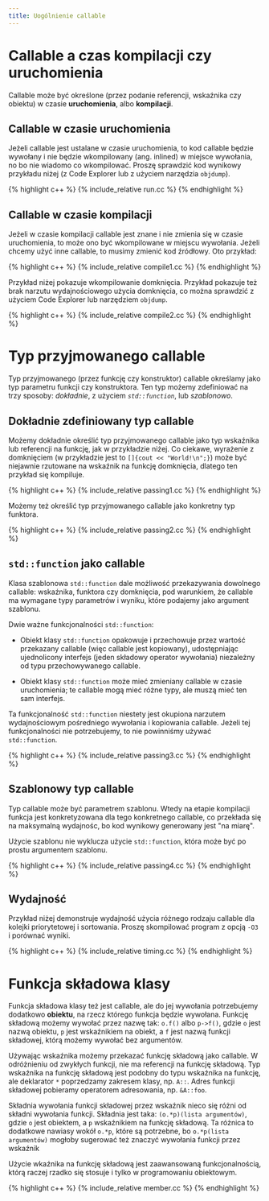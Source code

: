 ```yaml
---
title: Uogólnienie callable
---
```


# Callable a czas kompilacji czy uruchomienia

Callable może być określone (przez podanie referencji, wskaźnika czy
obiektu) w czasie **uruchomienia**, albo **kompilacji**.

## Callable w czasie uruchomienia

Jeżeli callable jest ustalane w czasie uruchomienia, to kod callable
będzie wywołany i nie będzie wkompilowany (ang. inlined) w miejsce
wywołania, no bo nie wiadomo co wkompilować.  Proszę sprawdzić kod
wynikowy przykładu niżej (z Code Explorer lub z użyciem narzędzia
`objdump`).

{% highlight c++ %}
{% include_relative run.cc %}
{% endhighlight %}

## Callable w czasie kompilacji

Jeżeli w czasie kompilacji callable jest znane i nie zmienia się w
czasie uruchomienia, to może ono być wkompilowane w miejscu wywołania.
Jeżeli chcemy użyć inne callable, to musimy zmienić kod źródłowy.  Oto
przykład:

{% highlight c++ %}
{% include_relative compile1.cc %}
{% endhighlight %}

Przykład niżej pokazuje wkompilowanie domknięcia.  Przykład pokazuje
też brak narzutu wydajnościowego użycia domknięcia, co można sprawdzić
z użyciem Code Explorer lub narzędziem `objdump`.

{% highlight c++ %}
{% include_relative compile2.cc %}
{% endhighlight %}

# Typ przyjmowanego callable

Typ przyjmowanego (przez funkcję czy konstruktor) callable określamy
jako typ parametru funkcji czy konstruktora.  Ten typ możemy
zdefiniować na trzy sposoby: *dokładnie*, z użyciem *`std::function`*,
lub *szablonowo*.

## Dokładnie zdefiniowany typ callable

Możemy dokładnie określić typ przyjmowanego callable jako typ
wskaźnika lub referencji na funkcję, jak w przykładzie niżej.  Co
ciekawe, wyrażenie z domknięciem (w przykładzie jest to `[]{cout <<
"World!\n";}`) może być niejawnie rzutowane na wskaźnik na funkcję
domknięcia, dlatego ten przykład się kompiluje.

{% highlight c++ %}
{% include_relative passing1.cc %}
{% endhighlight %}

Możemy też określić typ przyjmowanego callable jako konkretny typ
funktora.

{% highlight c++ %}
{% include_relative passing2.cc %}
{% endhighlight %}

## `std::function` jako callable

Klasa szablonowa `std::function` dale możliwość przekazywania
dowolnego callable: wskaźnika, funktora czy domknięcia, pod warunkiem,
że callable ma wymagane typy parametrów i wyniku, które podajemy jako
argument szablonu.

Dwie ważne funkcjonalności `std::function`:

* Obiekt klasy `std::function` opakowuje i przechowuje przez wartość
  przekazany callable (więc callable jest kopiowany), udostępniając
  ujednolicony interfejs (jeden składowy operator wywołania)
  niezależny od typu przechowywanego callable.

* Obiekt klasy `std::function` może mieć zmieniany callable w czasie
  uruchomienia; te callable mogą mieć różne typy, ale muszą mieć ten
  sam interfejs.

Ta funkcjonalność `std::function` niestety jest okupiona narzutem
wydajnościowym pośredniego wywołania i kopiowania callable.  Jeżeli
tej funkcjonalności nie potrzebujemy, to nie powinniśmy używać
`std::function`.

{% highlight c++ %}
{% include_relative passing3.cc %}
{% endhighlight %}

## Szablonowy typ callable

Typ callable może być parametrem szablonu.  Wtedy na etapie kompilacji
funkcja jest konkretyzowana dla tego konkretnego callable, co
przekłada się na maksymalną wydajnośc, bo kod wynikowy generowany jest
"na miarę".

Użycie szablonu nie wyklucza użycie `std::function`, która może być po
prostu argumentem szablonu.

{% highlight c++ %}
{% include_relative passing4.cc %}
{% endhighlight %}

## Wydajność

Przykład niżej demonstruje wydajność użycia różnego rodzaju callable
dla kolejki priorytetowej i sortowania.  Proszę skompilować program z
opcją `-O3` i porównać wyniki.

{% highlight c++ %}
{% include_relative timing.cc %}
{% endhighlight %}

# Funkcja składowa klasy

Funkcja składowa klasy też jest callable, ale do jej wywołania
potrzebujemy dodatkowo **obiektu**, na rzecz którego funkcja będzie
wywołana.  Funkcję składową możemy wywołać przez nazwę tak: `o.f()`
albo `p->f()`, gdzie `o` jest nazwą obiektu, `p` jest wskaźnikiem na
obiekt, a `f` jest nazwą funkcji składowej, którą możemy wywołać bez
argumentów.

Używając wskaźnika możemy przekazać funkcję składową jako callable.  W
odróżnieniu od zwykłych funkcji, nie ma referencji na funkcję
składową.  Typ wskaźnika na funkcję składową jest podobny do typu
wskaźnika na funkcję, ale deklarator `*` poprzedzamy zakresem klasy,
np. `A::`.  Adres funkcji składowej pobieramy operatorem adresowania,
np. `&A::foo`.

Składnia wywołania funkcji składowej przez wskaźnik nieco się różni od
składni wywołania funkcji.  Składnia jest taka: `(o.*p)(lista
argumentów)`, gdzie `o` jest obiektem, a `p` wskaźnikiem na funkcję
składową.  Ta różnica to dodatkowe nawiasy wokół `o.*p`, które są
potrzebne, bo `o.*p(lista argumentów)` mogłoby sugerować też znaczyć
wywołania funkcji przez wskaźnik

Użycie wkaźnika na funkcję składową jest zaawansowaną
funkcjonalnością, którą raczej rzadko się stosuje i tylko w
programowaniu obiektowym.

{% highlight c++ %}
{% include_relative member.cc %}
{% endhighlight %}

<!-- LocalWords: destructor expr lvalue lvalues rvalue rvalues RVO -->
